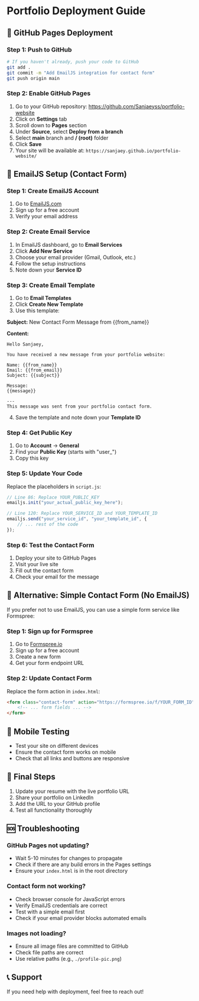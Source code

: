 # Portfolio Deployment Guide

## 🚀 GitHub Pages Deployment

### Step 1: Push to GitHub
```bash
# If you haven't already, push your code to GitHub
git add .
git commit -m "Add EmailJS integration for contact form"
git push origin main
```

### Step 2: Enable GitHub Pages
1. Go to your GitHub repository: https://github.com/Sanjaeyss/portfolio-website
2. Click on **Settings** tab
3. Scroll down to **Pages** section
4. Under **Source**, select **Deploy from a branch**
5. Select **main** branch and **/ (root)** folder
6. Click **Save**
7. Your site will be available at: `https://sanjaey.github.io/portfolio-website/`

## 📧 EmailJS Setup (Contact Form)

### Step 1: Create EmailJS Account
1. Go to [EmailJS.com](https://www.emailjs.com/)
2. Sign up for a free account
3. Verify your email address

### Step 2: Create Email Service
1. In EmailJS dashboard, go to **Email Services**
2. Click **Add New Service**
3. Choose your email provider (Gmail, Outlook, etc.)
4. Follow the setup instructions
5. Note down your **Service ID**

### Step 3: Create Email Template
1. Go to **Email Templates**
2. Click **Create New Template**
3. Use this template:

**Subject:** New Contact Form Message from {{from_name}}

**Content:**
```
Hello Sanjaey,

You have received a new message from your portfolio website:

Name: {{from_name}}
Email: {{from_email}}
Subject: {{subject}}

Message:
{{message}}

---
This message was sent from your portfolio contact form.
```

4. Save the template and note down your **Template ID**

### Step 4: Get Public Key
1. Go to **Account** → **General**
2. Find your **Public Key** (starts with "user_")
3. Copy this key

### Step 5: Update Your Code
Replace the placeholders in `script.js`:

```javascript
// Line 86: Replace YOUR_PUBLIC_KEY
emailjs.init("your_actual_public_key_here");

// Line 120: Replace YOUR_SERVICE_ID and YOUR_TEMPLATE_ID
emailjs.send("your_service_id", "your_template_id", {
    // ... rest of the code
});
```

### Step 6: Test the Contact Form
1. Deploy your site to GitHub Pages
2. Visit your live site
3. Fill out the contact form
4. Check your email for the message

## 🔧 Alternative: Simple Contact Form (No EmailJS)

If you prefer not to use EmailJS, you can use a simple form service like Formspree:

### Step 1: Sign up for Formspree
1. Go to [Formspree.io](https://formspree.io/)
2. Sign up for a free account
3. Create a new form
4. Get your form endpoint URL

### Step 2: Update Contact Form
Replace the form action in `index.html`:

```html
<form class="contact-form" action="https://formspree.io/f/YOUR_FORM_ID" method="POST">
    <!-- ... form fields ... -->
</form>
```

## 📱 Mobile Testing
- Test your site on different devices
- Ensure the contact form works on mobile
- Check that all links and buttons are responsive

## 🎯 Final Steps
1. Update your resume with the live portfolio URL
2. Share your portfolio on LinkedIn
3. Add the URL to your GitHub profile
4. Test all functionality thoroughly

## 🆘 Troubleshooting

### GitHub Pages not updating?
- Wait 5-10 minutes for changes to propagate
- Check if there are any build errors in the Pages settings
- Ensure your `index.html` is in the root directory

### Contact form not working?
- Check browser console for JavaScript errors
- Verify EmailJS credentials are correct
- Test with a simple email first
- Check if your email provider blocks automated emails

### Images not loading?
- Ensure all image files are committed to GitHub
- Check file paths are correct
- Use relative paths (e.g., `./profile-pic.png`)

## 📞 Support
If you need help with deployment, feel free to reach out!
